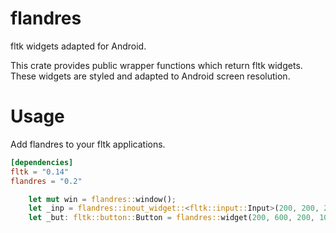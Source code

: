 # flandres
fltk widgets adapted for Android.

This crate provides public wrapper functions which return fltk widgets. These widgets are styled and adapted to Android screen resolution.

# Usage
Add flandres to your fltk applications.
```toml
[dependencies]
fltk = "0.14"
flandres = "0.2"
```

```rust
    let mut win = flandres::window();
    let _inp = flandres::inout_widget::<fltk::input::Input>(200, 200, 200, 100, "");
    let _but: fltk::button::Button = flandres::widget(200, 600, 200, 100, "Click Me!");
```